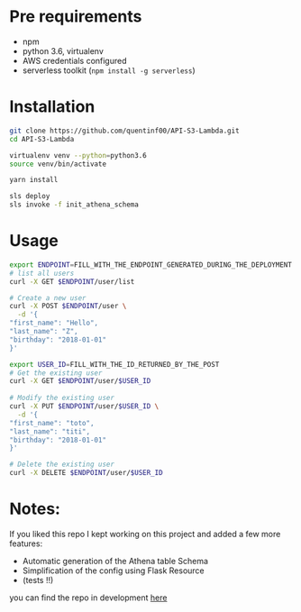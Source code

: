 # Pre requirements

- npm
- python 3.6, virtualenv
- AWS credentials configured
- serverless toolkit (`npm install -g serverless`)

# Installation


```bash
git clone https://github.com/quentinf00/API-S3-Lambda.git
cd API-S3-Lambda

virtualenv venv --python=python3.6
source venv/bin/activate

yarn install

sls deploy
sls invoke -f init_athena_schema
```

# Usage

```bash
export ENDPOINT=FILL_WITH_THE_ENDPOINT_GENERATED_DURING_THE_DEPLOYMENT # e.g https://....amazonaws.com/dev
# list all users
curl -X GET $ENDPOINT/user/list

# Create a new user
curl -X POST $ENDPOINT/user \
  -d '{
"first_name": "Hello",
"last_name": "Z",
"birthday": "2018-01-01"
}'

export USER_ID=FILL_WITH_THE_ID_RETURNED_BY_THE_POST
# Get the existing user
curl -X GET $ENDPOINT/user/$USER_ID
  
# Modify the existing user
curl -X PUT $ENDPOINT/user/$USER_ID \
  -d '{
"first_name": "toto",
"last_name": "titi",
"birthday": "2018-01-01"
}'

# Delete the existing user
curl -X DELETE $ENDPOINT/user/$USER_ID
```

# Notes:

If you liked this repo I kept working on this project and added a few more features:

 - Automatic generation of the Athena table Schema
 - Simplification of the config using Flask Resource
 - (tests !!)

you can find the repo in development [here](https://github.com/quentinf00/serverless-rest)
